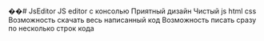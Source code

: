 ��#   J s E d i t o r 
 
JS editor  с консолью
Приятный дизайн
Чистый js html css
Возможность скачать весь написанный код 
Возможность писать сразу по несколько строк кода 
 
